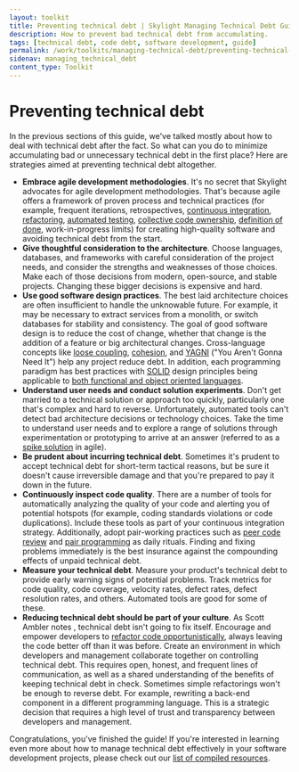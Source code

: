 ```yaml
---
layout: toolkit
title: Preventing technical debt | Skylight Managing Technical Debt Guide
description: How to prevent bad technical debt from accumulating.
tags: [technical debt, code debt, software development, guide]
permalink: /work/toolkits/managing-technical-debt/preventing-technical-debt/
sidenav: managing_technical_debt
content_type: Toolkit
---
```


# Preventing technical debt

In the previous sections of this guide, we've talked mostly about how to deal with technical debt after the fact. So what can you do to minimize accumulating bad or unnecessary technical debt in the first place? Here are strategies aimed at preventing technical debt altogether.

* **Embrace agile development methodologies**. It's no secret that Skylight advocates for agile development methodologies. That's because agile offers a framework of proven process and technical practices (for example, frequent iterations, retrospectives, [continuous integration](https://en.wikipedia.org/wiki/Continuous_integration), [refactoring](https://en.wikipedia.org/wiki/Code_refactoring), [automated testing](https://en.wikipedia.org/wiki/Test_automation), [collective code ownership](https://en.wikipedia.org/wiki/Extreme_programming_practices#Collective_code_ownership), [definition of done](https://18f.gsa.gov/2015/04/24/agile-developments-secret-weapon-transparency/), work-in-progress limits) for creating high-quality software and avoiding technical debt from the start.
* **Give thoughtful consideration to the architecture**. Choose languages, databases, and frameworks with careful consideration of the project needs, and consider the strengths and weaknesses of those choices. Make each of those decisions from modern, open-source, and stable projects. Changing these bigger decisions is expensive and hard.
* **Use good software design practices**. The best laid architecture choices are often insufficient to handle the unknowable future. For example, it may be necessary to extract services from a monolith, or switch databases for stability and consistency. The goal of good software design is to reduce the cost of change, whether that change is the addition of a feature or big architectural changes. Cross-language concepts like [loose coupling](https://en.wikipedia.org/wiki/Loose_coupling), [cohesion](https://en.wikipedia.org/wiki/Cohesion_%28computer_science%29), and [YAGNI](http://martinfowler.com/bliki/Yagni.html) ("You Aren't Gonna Need It") help any project reduce debt. In addition, each programming paradigm has best practices with [SOLID](https://en.wikipedia.org/wiki/SOLID_(object-oriented_design)) design principles being applicable to [both functional and object oriented languages](http://programmers.stackexchange.com/questions/165356/equivalent-of-solid-principles-for-functional-programming).
* **Understand user needs and conduct solution experiments**. Don't get married to a technical solution or approach too quickly, particularly one that's complex and hard to reverse. Unfortunately, automated tools can't detect bad architecture decisions or technology choices. Take the time to understand user needs and to explore a range of solutions through experimentation or prototyping to arrive at an answer (referred to as a [spike solution](http://www.extremeprogramming.org/rules/spike.html) in agile).
* **Be prudent about incurring technical debt**. Sometimes it's prudent to accept technical debt for short-term tactical reasons, but be sure it doesn't cause irreversible damage and that you're prepared to pay it down in the future.
* **Continuously inspect code quality**. There are a number of tools for automatically analyzing the quality of your code and alerting you of potential hotspots (for example, coding standards violations or code duplications). Include these tools as part of your continuous integration strategy. Additionally, adopt pair-working practices such as [peer code review](https://en.wikipedia.org/wiki/Software_peer_review) and [pair programming](https://18f.gsa.gov/2015/05/04/pair-programming-why-two-heads-are-better-than-one/) as daily rituals. Finding and fixing problems immediately is the best insurance against the compounding effects of unpaid technical debt.
* **Measure your technical debt**. Measure your product's technical debt to provide early warning signs of potential problems. Track metrics for code quality, code coverage, velocity rates, defect rates, defect resolution rates, and others. Automated tools are good for some of these.
* **Reducing technical debt should be part of your culture**. As Scott Ambler notes <!-- [notes](https://disciplinedagiledelivery.wordpress.com/2013/11/10/technical-debt/) -->, technical debt isn't going to fix itself. Encourage and empower developers to [refactor code opportunistically](https://martinfowler.com/bliki/OpportunisticRefactoring.html), always leaving the code better off than it was before. Create an environment in which developers and management collaborate together on controlling technical debt. This requires open, honest, and frequent lines of communication, as well as a shared understanding of the benefits of keeping technical debt in check. Sometimes simple refactorings won't be enough to reverse debt. For example, rewriting a back-end component in a different programming language. This is a strategic decision that requires a high level of trust and transparency between developers and management.

Congratulations, you've finished the guide! If you're interested in learning even more about how to manage technical debt effectively in your software development projects, please check out our [list of compiled resources](/work/toolkits/managing-technical-debt/resources/).
